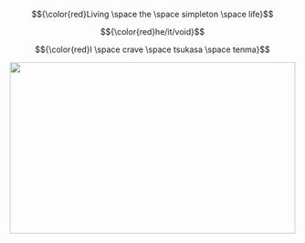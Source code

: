 <p align="center">
  $${\color{red}Living \space the \space simpleton \space life}$$
<p align="center">
  $${\color{red}he/it/void}$$
  <p align="center">
  $${\color{red}I \space crave \space tsukasa \space tenma}$$
<p align="center">
  <img src="https://64.media.tumblr.com/7690bdf8e116171923eb5b9eb2f2cc48/b68328bb13001d59-d7/s1280x1920/bc1cb0d9060e52c9e88a33833283a5fffedec3ae.pnj" width="500" height="300"/>
